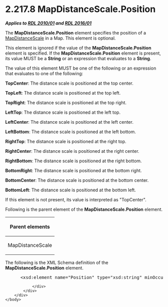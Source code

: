<html dir="LTR" xmlns:mshelp="http://msdn.microsoft.com/mshelp" xmlns:ddue="http://ddue.schemas.microsoft.com/authoring/2003/5" xmlns:xlink="http://www.w3.org/1999/xlink" xmlns:tool="http://www.microsoft.com/tooltip">
    <head>
        <meta http-equiv="Content-Type" content="text/html; CHARSET=utf-8"></meta>
        <meta name="save" content="history"></meta>
        <title>2.217.8 MapDistanceScale.Position</title>
        <xml>
            <mshelp:toctitle title="2.217.8 MapDistanceScale.Position"></mshelp:toctitle>
            <mshelp:rltitle title="[MS-RDL]: MapDistanceScale.Position"></mshelp:rltitle>
            <mshelp:keyword index="A" term="b7ca2efe-3d09-45b4-ab9a-115530bf7398"></mshelp:keyword>
            <mshelp:attr name="DCSext.ContentType" value="open specification"></mshelp:attr>
            <mshelp:attr name="AssetID" value="b7ca2efe-3d09-45b4-ab9a-115530bf7398"></mshelp:attr>
            <mshelp:attr name="TopicType" value="kbRef"></mshelp:attr>
            <mshelp:attr name="DCSext.Title" value="[MS-RDL]: MapDistanceScale.Position" />
        </xml>
    </head>
    <body>
        <div id="header">
            <h1 class="heading">2.217.8 MapDistanceScale.Position</h1>
        </div>
        <div id="mainSection">
            <div id="mainBody">
                <div id="allHistory" class="saveHistory"></div>
                <div id="sectionSection0" class="section" name="collapseableSection">
                    

<p><b><i>Applies to </i></b><a href="3428e690-a348-4ec7-8a6a-8efb42d2cdee.html"><b><i>RDL 2010/01</i></b></a><b><i>
and </i></b><a href="52ce3983-2bfc-4e72-9359-42aaf5fe4509.html"><b><i>RDL 2016/01</i></b></a></p>

<p>The <b>MapDistanceScale.Position</b> element specifies the
position of a <a href="04ab14be-9206-4c63-bc93-d68bb48ed02c.html">MapDistanceScale</a>
in a Map. This element is optional. </p>

<p>This element is ignored if the value of the <b>MapDistanceScale.Position</b>
element is specified. If the <b>MapDistanceScale.Position</b> element is
present, its value MUST be a <b>String</b> or an expression that evaluates to a
<b>String</b>. </p>

<p>The value of this element MUST be one of the following or an
expression that evaluates to one of the following:</p>

<p><b>TopCenter</b>: The distance scale is positioned at
the top center.</p>

<p><b>TopLeft</b>: The distance scale is positioned at
the top left.</p>

<p><b>TopRight</b>: The distance scale is positioned at
the top right.</p>

<p><b>LeftTop</b>: The distance scale is positioned at
the left top.</p>

<p><b>LeftCenter</b>: The distance scale is positioned
at the left center.</p>

<p><b>LeftBottom</b>: The distance scale is positioned
at the left bottom.</p>

<p><b>RightTop</b>: The distance scale is positioned at
the right top.</p>

<p><b>RightCenter</b>: The distance scale is positioned
at the right center.</p>

<p><b>RightBottom</b>: The distance scale is positioned
at the right bottom.</p>

<p><b>BottomRight</b>: The distance scale is positioned
at the bottom right.</p>

<p><b>BottomCenter</b>: The distance scale is positioned
at the bottom center.</p>

<p><b>BottomLeft</b>: The distance scale is positioned
at the bottom left.</p>

<p>If this element is not present, its value is interpreted as
&quot;TopCenter&quot;.</p>

<p>Following is the parent element of the <b>MapDistanceScale.Position</b>
element.</p>

<table>
 <thead>
  <tr>
   <th>
   <p>Parent elements</p>
   </th>
  </tr>
 </thead>
 <tr>
  <td>
  <p>MapDistanceScale</p>
  </td>
 </tr>
</table>

<p>The following is the XML Schema definition of the <b>MapDistanceScale.Position</b>
element.</p>

<dl>
<dd>
<div><pre> &lt;xsd:element name=&quot;Position&quot; type=&quot;xsd:string&quot; minOccurs=&quot;0&quot; /&gt;
</pre></div>
</dd></dl>


                </div>
            </div>
        </div>
    </body>
</html>